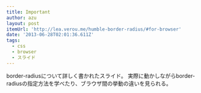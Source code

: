 ```yaml
---
title: Important
author: azu
layout: post
itemUrl: 'http://lea.verou.me/humble-border-radius/#for-browser'
date: '2013-06-28T02:01:36.611Z'
tags:
  - css
  - browser
  - スライド
---
```

border-radiusについて詳しく書かれたスライド。
実際に動かしながらborder-radiusの指定方法を学べたり、ブラウザ間の挙動の違いを見られる。
